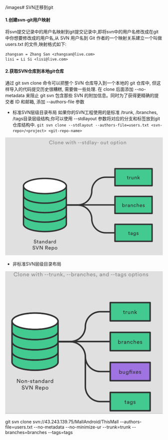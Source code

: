 /images# SVN迁移到git


#### 1.创建svn-git用户映射
将svn提交记录中的用户名映射到git提交记录中,即将svn中的用户名修改成在git中你想要修改成的用户名,从 SVN 用户名到 Git 作者的一个映射关系建立一个叫做 users.txt 的文件,映射格式如下:
```
zhangsan = Zhang San <zhangsan@live.com>
lisi = Li Si <lisi@live.com>
```

#### 2.获取SVN仓库到本地git仓库

通过 git svn clone 命令可以把整个 SVN 仓库导入到一个本地的 git 仓库中, 但这样导入的代码提交历史很糟糕, 需要做一些处理. 在 clone 后面添加 --no-metadata 来阻止 git svn 包含那些 SVN 的附加信息。同时为了获得更精确的提交者 ID 和邮箱, 添加 --authors-file 参数

* 标准SVN层级目录布局
    如果你的SVN工程使用的是标准 /trunk, /branches, /tags目录层级结构,你可以使用 --stdlayout 参数将对应的分支和标签放到git仓库结构中.
    `git svn clone --stdlayout --authors-file=users.txt <svn-repo>/<project> <git-repo-name>`
    
![](/images/15042568466459/15042597805655.jpg)

* 非标准SVN层级目录布局
    
    
![](/images/15042568466459/15042598743263.jpg)



git svn clone svn://43.243.139.75/MallAndroid/ThisMall --authors-file=users.txt --no-metadata --no-minimize-ur --trunk=trunk --branches=branches --tags=tags


